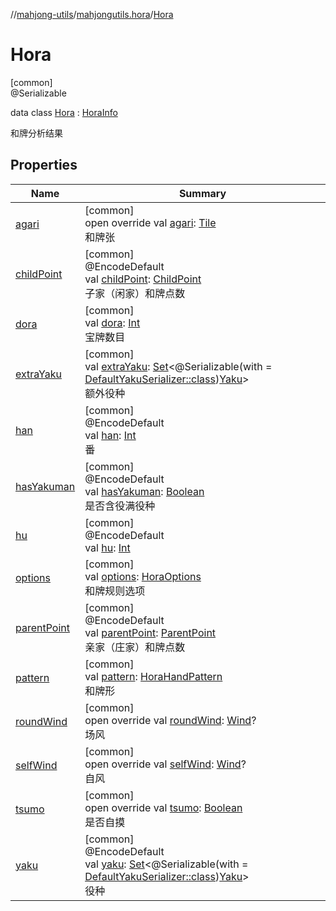 //[mahjong-utils](../../../index.md)/[mahjongutils.hora](../index.md)/[Hora](index.md)

# Hora

[common]\
@Serializable

data class [Hora](index.md) : [HoraInfo](../-hora-info/index.md)

和牌分析结果

## Properties

| Name | Summary |
|---|---|
| [agari](../-hora-info/agari.md) | [common]<br>open override val [agari](../-hora-info/agari.md): [Tile](../../mahjongutils.models/-tile/index.md)<br>和牌张 |
| [childPoint](child-point.md) | [common]<br>@EncodeDefault<br>val [childPoint](child-point.md): [ChildPoint](../../mahjongutils.hanhu/-child-point/index.md)<br>子家（闲家）和牌点数 |
| [dora](dora.md) | [common]<br>val [dora](dora.md): [Int](https://kotlinlang.org/api/latest/jvm/stdlib/kotlin-stdlib/kotlin/-int/index.html)<br>宝牌数目 |
| [extraYaku](extra-yaku.md) | [common]<br>val [extraYaku](extra-yaku.md): [Set](https://kotlinlang.org/api/latest/jvm/stdlib/kotlin-stdlib/kotlin.collections/-set/index.html)&lt;@Serializable(with = [DefaultYakuSerializer::class](../../mahjongutils.yaku/-default-yaku-serializer/index.md))[Yaku](../../mahjongutils.yaku/-yaku/index.md)&gt;<br>额外役种 |
| [han](han.md) | [common]<br>@EncodeDefault<br>val [han](han.md): [Int](https://kotlinlang.org/api/latest/jvm/stdlib/kotlin-stdlib/kotlin/-int/index.html)<br>番 |
| [hasYakuman](has-yakuman.md) | [common]<br>@EncodeDefault<br>val [hasYakuman](has-yakuman.md): [Boolean](https://kotlinlang.org/api/latest/jvm/stdlib/kotlin-stdlib/kotlin/-boolean/index.html)<br>是否含役满役种 |
| [hu](hu.md) | [common]<br>@EncodeDefault<br>val [hu](hu.md): [Int](https://kotlinlang.org/api/latest/jvm/stdlib/kotlin-stdlib/kotlin/-int/index.html) |
| [options](options.md) | [common]<br>val [options](options.md): [HoraOptions](../-hora-options/index.md)<br>和牌规则选项 |
| [parentPoint](parent-point.md) | [common]<br>@EncodeDefault<br>val [parentPoint](parent-point.md): [ParentPoint](../../mahjongutils.hanhu/-parent-point/index.md)<br>亲家（庄家）和牌点数 |
| [pattern](pattern.md) | [common]<br>val [pattern](pattern.md): [HoraHandPattern](../-hora-hand-pattern/index.md)<br>和牌形 |
| [roundWind](../-hora-info/round-wind.md) | [common]<br>open override val [roundWind](../-hora-info/round-wind.md): [Wind](../../mahjongutils.models/-wind/index.md)?<br>场风 |
| [selfWind](../-hora-info/self-wind.md) | [common]<br>open override val [selfWind](../-hora-info/self-wind.md): [Wind](../../mahjongutils.models/-wind/index.md)?<br>自风 |
| [tsumo](../-hora-info/tsumo.md) | [common]<br>open override val [tsumo](../-hora-info/tsumo.md): [Boolean](https://kotlinlang.org/api/latest/jvm/stdlib/kotlin-stdlib/kotlin/-boolean/index.html)<br>是否自摸 |
| [yaku](yaku.md) | [common]<br>@EncodeDefault<br>val [yaku](yaku.md): [Set](https://kotlinlang.org/api/latest/jvm/stdlib/kotlin-stdlib/kotlin.collections/-set/index.html)&lt;@Serializable(with = [DefaultYakuSerializer::class](../../mahjongutils.yaku/-default-yaku-serializer/index.md))[Yaku](../../mahjongutils.yaku/-yaku/index.md)&gt;<br>役种 |
